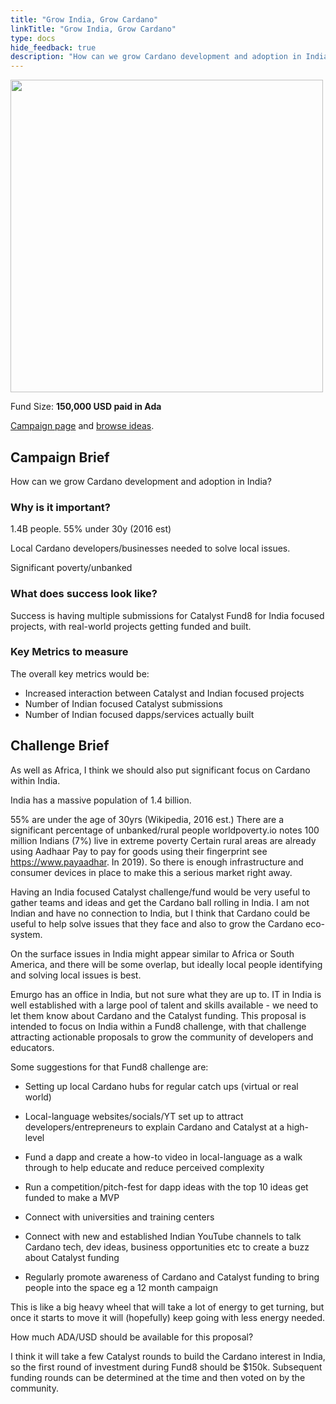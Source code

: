 ```yaml
---
title: "Grow India, Grow Cardano"
linkTitle: "Grow India, Grow Cardano"
type: docs
hide_feedback: true
description: "How can we grow Cardano development and adoption in India?"
---
```

<img src="https://cardano.ideascale.com/community-library/accounts/93/936143/Public/22-Grow-India-Grow-Cardano-82a925.png" style="width:500px;height500px">

Fund Size: **150,000 USD paid in Ada**

[Campaign page](https://cardano.ideascale.com/c/idea/381216) and [browse ideas](https://cardano.ideascale.com/c/campaigns/26454/stage/all/ideas/unspecified).

## Campaign Brief
How can we grow Cardano development and adoption in India?

### Why is it important?
1.4B people. 55% under 30y (2016 est)

Local Cardano developers/businesses needed to solve local issues.

Significant poverty/unbanked

### What does success look like?
Success is having multiple submissions for Catalyst Fund8 for India focused projects, with real-world projects getting funded and built.

### Key Metrics to measure
The overall key metrics would be:

- Increased interaction between Catalyst and Indian focused projects
- Number of Indian focused Catalyst submissions
- Number of Indian focused dapps/services actually built

## Challenge Brief
As well as Africa, I think we should also put significant focus on Cardano within India.

India has a massive population of 1.4 billion.

55% are under the age of 30yrs (Wikipedia, 2016 est.) There are a significant percentage of unbanked/rural people worldpoverty.io notes 100 million Indians (7%) live in extreme poverty Certain rural areas are already using Aadhaar Pay to pay for goods using their fingerprint see https://www.payaadhar. In 2019). So there is enough infrastructure and consumer devices in place to make this a serious market right away.

Having an India focused Catalyst challenge/fund would be very useful to gather teams and ideas and get the Cardano ball rolling in India. I am not Indian and have no connection to India, but I think that Cardano could be useful to help solve issues that they face and also to grow the Cardano eco-system.

On the surface issues in India might appear similar to Africa or South America, and there will be some overlap, but ideally local people identifying and solving local issues is best.

Emurgo has an office in India, but not sure what they are up to. IT in India is well established with a large pool of talent and skills available - we need to let them know about Cardano and the Catalyst funding. This proposal is intended to focus on India within a Fund8 challenge, with that challenge attracting actionable proposals to grow the community of developers and educators.

Some suggestions for that Fund8 challenge are:

- Setting up local Cardano hubs for regular catch ups (virtual or real world)

- Local-language websites/socials/YT set up to attract developers/entrepreneurs to explain Cardano and Catalyst at a high-level

- Fund a dapp and create a how-to video in local-language as a walk through to help educate and reduce perceived complexity

- Run a competition/pitch-fest for dapp ideas with the top 10 ideas get funded to make a MVP

- Connect with universities and training centers

- Connect with new and established Indian YouTube channels to talk Cardano tech, dev ideas, business opportunities etc to create a buzz about Catalyst funding

- Regularly promote awareness of Cardano and Catalyst funding to bring people into the space eg a 12 month campaign

This is like a big heavy wheel that will take a lot of energy to get turning, but once it starts to move it will (hopefully) keep going with less energy needed.

 

How much ADA/USD should be available for this proposal? 

I think it will take a few Catalyst rounds to build the Cardano interest in India, so the first round of investment during Fund8 should be $150k. Subsequent funding rounds can be determined at the time and then voted on by the community.